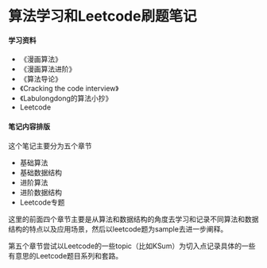 # 算法学习和Leetcode刷题笔记

#### 学习资料

* 《漫画算法》
* 《漫画算法进阶》
* 《算法导论》
* 《Cracking the code interview》
* 《Labulongdong的算法小抄》
* &#x20;Leetcode

#### 笔记内容排版

这个笔记主要分为五个章节

* 基础算法
* 基础数据结构
* 进阶算法
* 进阶数据结构
* Leetcode专题

这里的前面四个章节主要是从算法和数据结构的角度去学习和记录不同算法和数据结构的特点以及应用场景，然后以leetcode题为sample去进一步阐释。

第五个章节尝试以Leetcode的一些topic（比如KSum）为切入点记录具体的一些有意思的Leetcode题目系列和套路。

